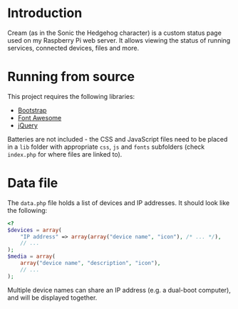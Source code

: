 Introduction
============

Cream (as in the Sonic the Hedgehog character) is a custom status page used on my Raspberry Pi web server.  It allows viewing the status of running services, connected devices, files and more.


Running from source
===================

This project requires the following libraries:

* [Bootstrap](http://getboostrap.com)
* [Font Awesome](http://fontawesome.io)
* [jQuery](http://jquery.com)

Batteries are not included - the CSS and JavaScript files need to be placed in a `lib` folder with appropriate `css`, `js` and `fonts` subfolders (check `index.php` for where files are linked to).


Data file
=========

The `data.php` file holds a list of devices and IP addresses.  It should look like the following:

```php
<?
$devices = array(
    "IP address" => array(array("device name", "icon"), /* ... */),
    // ...
);
$media = array(
    array("device name", "description", "icon"),
    // ...
);
```

Multiple device names can share an IP address (e.g. a dual-boot computer), and will be displayed together.
